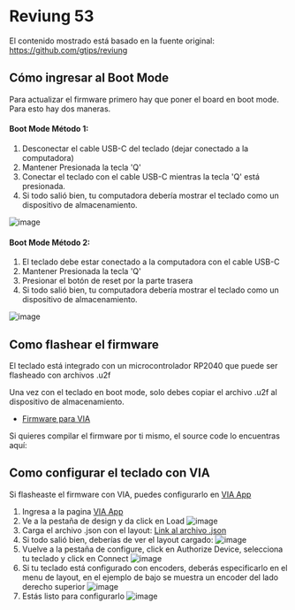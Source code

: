 # Reviung 53

El contenido mostrado está basado en la fuente original: https://github.com/gtips/reviung

## Cómo ingresar al Boot Mode


Para actualizar el firmware primero hay que poner el board en boot mode. Para esto hay dos maneras.

#### Boot Mode Método 1:

1. Desconectar el cable USB-C del teclado (dejar conectado a la computadora)
2. Mantener Presionada la tecla 'Q'
3. Conectar el teclado con el cable USB-C mientras la tecla 'Q' está presionada.
4. Si todo salió bien, tu computadora debería mostrar el teclado como un dispositivo de almacenamiento.

![image](https://github.com/Pulsoteca/Teclados/assets/167834957/3970444e-3531-4c8c-997d-4b16f1d62e61)


#### Boot Mode Método 2:

1. El teclado debe estar conectado a la computadora con el cable USB-C
2. Mantener Presionada la tecla 'Q'
3. Presionar el botón de reset por la parte trasera
4. Si todo salió bien, tu computadora debería mostrar el teclado como un dispositivo de almacenamiento.

![image](https://github.com/Pulsoteca/Teclados/assets/167834957/4b76ab66-4c19-41c6-9c09-2c898b44182d)


## Como flashear el firmware

El teclado está integrado con un microcontrolador RP2040 que puede ser flasheado con archivos .u2f

Una vez con el teclado en boot mode, solo debes copiar el archivo .u2f al dispositivo de almacenamiento. 

* [Firmware para VIA](https://github.com/Pulsoteca/Teclados/blob/main/corne_v4/firmware/crkbd_rev4_standard_via.uf2)

Si quieres compilar el firmware por ti mismo, el source code lo encuentras aquí:



## Como configurar el teclado con VIA

Si flasheaste el firmware con VIA, puedes configurarlo en [VIA App](https://usevia.app)

1. Ingresa a la pagina [VIA App](https://usevia.app)
2. Ve a la pestaña de design y da click en Load
![image](https://github.com/Pulsoteca/Teclados/assets/167834957/0dc1b311-1bed-4767-b781-f33c2310b2e4)
3. Carga el archivo .json con el layout: [Link al archivo .json](https://github.com/Pulsoteca/Teclados/blob/main/corne_v4/layouts/crkbd_rev4.json)
4. Si todo salió bien, deberías de ver el layout cargado:
![image](https://github.com/Pulsoteca/Teclados/assets/167834957/a3ca63cd-d5d8-4ece-9ef6-2bf54fed3584)
5. Vuelve a la pestaña de configure, click en Authorize Device, selecciona tu teclado y click en Connect
![image](https://github.com/Pulsoteca/Teclados/assets/167834957/be7470d5-550c-47de-acf4-80d3a2204134)
6. Si tu teclado está configurado con encoders, deberás especificarlo en el menu de layout, en el ejemplo de bajo se muestra un encoder del lado derecho superior
![image](https://github.com/Pulsoteca/Teclados/assets/167834957/37476b3d-9635-4a53-b1a1-a3cc4c2fee6d)
7. Estás listo para configurarlo
![image](https://github.com/Pulsoteca/Teclados/assets/167834957/f311eb30-5525-4977-93d5-67f858407e00)



 
